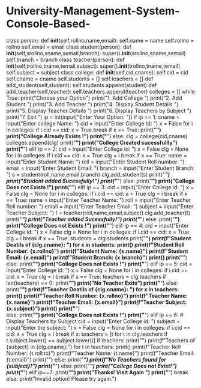 # University-Management-System-Console-Based-
class person:
    def __init__(self,rollno,name,email):
        self.name = name
        self.rollno = rollno
        self.email = email
class student(person):
    def __init__(self,srollno,sname,semail,branch):
        super().__init__(srollno,sname,semail)
        self.branch = branch
class teacher(person):
    def __init__(self,trollno,tname,temail,subject):
        super().__init__(trollno,tname,temail)
        self.subject = subject
class college:
    def __init__(self,cid,cname):
        self.cid = cid
        self.cname = cname
        self.students = []
        self.teachers = []
    def add_student(self,student):
        self.students.append(student)
    def add_teacher(self,teacher):
        self.teachers.append(teacher)
colleges = []
while True:
    print("Choose your Option")
    print("1. Add College ")
    print("2. Add Student ")
    print("3. Add Teacher ")
    print("4. Display Student Details ")
    print("5. Display Teacher Details ")
    print("6. Display Teachers by Subject ")
    print("7. Exit ")
    ip = int(input("Enter Your Option: "))
    if ip == 1:
        cname = input("Enter college Name: ")
        cid = input("Enter College Id: ")
        x = False
        for i in colleges:
            if i.cid == cid:
                x = True
                break
        if x == True:
            print("************************")
            print("College Already Exists !")
            print("************************")
        else:
            clg = college(cid,cname)
            colleges.append(clg)
            print("****************************")
            print("College Created sucessfullly")
            print("****************************")
    elif ip == 2:
        cid = input("Enter College id: ")
        x = False
        clg = None
        for i in colleges:
            if i.cid == cid:
                x = True
                clg = i
                break
        if x == True:
            name = input("Enter Student Name: ")
            roll = input("Enter Student Roll number: ")
            email = input("Enter Student Email: ")
            branch = input("Enter Student Branch: ")
            s = student(roll,name,email,branch)
            clg.add_student(s)
            print("*************************")
            print("Student added Sucessfully!")
            print("*************************")
        else:
            print("************************")
            print("College Does not Exists !")
            print("************************")
    elif ip == 3:
        cid = input("Enter College id: ")
        x = False
        clg = None
        for i in colleges:
            if i.cid == cid:
                x = True
                clg = i
                break
        if x == True:
            name = input("Enter Teacher Name: ")
            roll = input("Enter Teacher Roll number: ")
            email = input("Enter Teacher Email: ")
            subject = input("Enter Teacher Subject: ")
            t = teacher(roll,name,email,subject)
            clg.add_teacher(t)
            print("*************************")
            print("Teacher added Sucessfully!")
            print("*************************")
        else:
            print("************************")
            print("College Does not Exists !")
            print("************************")
    elif ip == 4:
        cid = input("Enter College id: ")
        x = False
        clg = None
        for i in colleges:
            if i.cid == cid:
                x = True
                clg = i
                break
        if x == True:
            students = clg.students
            print("**********************************")
            print(f"Student Deatils of {clg.cname}: ")
            for x in students:
                print()
                print(f"Student Roll Number: {x.rollno}")
                print(f"Student Name: {x.name}")
                print(f"Student Email: {x.email}")
                print(f"Student Branch: {x.branch}")
            print()
            print("**********************************")
        else:
            print("************************")
            print("College Does not Exists !")
            print("************************")
    elif ip == 5:
        cid = input("Enter College id: ")
        x = False
        clg = None
        for i in colleges:
            if i.cid == cid:
                x = True
                clg = i
                break
        if x == True:
            teachers = clg.teachers
            if len(teachers) == 0:
                print("************************")
                print("No Teacher Exits")
                print("************************")
            else:
                print("**********************************")
                print(f"Teacher Deatils of {clg.cname}: ")
                for x in teachers:
                    print()
                    print(f"Teacher Roll Number: {x.rollno}")
                    print(f"Teacher Name: {x.name}")
                    print(f"Teacher Email: {x.email}")
                    print(f"Teacher Subject: {x.subject}")
                print()
                print("**********************************")  
        else:
            print("************************")
            print("College Does not Exists !")
            print("************************")
    elif ip == 6:  # Display Teachers by Subject
        cid = input("Enter College id: ")
        subject = input("Enter the subject: ")
        x = False
        clg = None
        for i in colleges:
            if i.cid == cid:
                x = True
                clg = i
                break
        if x:
            teachers = [t for t in clg.teachers if t.subject.lower() == subject.lower()]
            if teachers:
                print("")
                print(f"Teachers of {subject} in {clg.cname}:")
                for t in teachers:
                    print()
                    print(f"Teacher Roll Number: {t.rollno}")
                    print(f"Teacher Name: {t.name}")
                    print(f"Teacher Email: {t.email}")
                print("")
            else:
                print("*********************************")
                print(f"No Teachers found for {subject}!")
                print("*********************************")
        else:
            print("*************************************")
            print("College Does not Exist!")
            print("*************************************")
    elif ip==7:
        print("************************")
        print("Thanks! Visit Again ")
        print("************************")
        break
    else:
        print("Invalid option! Please try again.")




